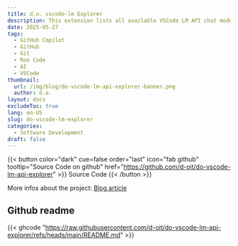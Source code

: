 ```yaml
---
title: d.o. vscode-lm Explorer
description: This extension lists all available VSCode LM API chat models in your VS Code environment and displays all details about each model.
date: 2025-05-27
tags:
  - GitHub Copilot
  - GitHub
  - Git
  - Roo Code
  - AI
  - VSCode
thumbnail:
  url: /img/blog/do-vscode-lm-api-explorer-banner.png
  author: d.o.
layout: docs
excludeToc: true
lang: en-US
slug: do-vscode-lm-explorer
categories:
  - Software Development
draft: false
---
```


{{< button color="dark" cue=false order="last" icon="fab github" tooltip="Source Code on github" href="https://github.com/d-oit/do-vscode-lm-api-explorer" >}}
    Source Code
{{< /button >}}

More infos about the project: [Blog article](/blog/developing-a-vs-code-extension-with-github-copilot-agent-mode-and-claude-4-sonnet-may-2025)

## Github readme

{{< ghcode "https://raw.githubusercontent.com/d-oit/do-vscode-lm-api-explorer/refs/heads/main/README.md" >}}
